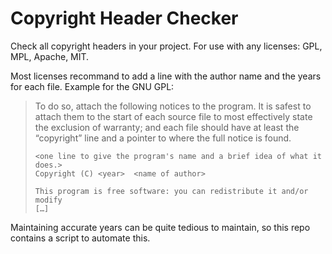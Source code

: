 # Copyright Header Checker

Check all copyright headers in your project. For use with any licenses: GPL, MPL, Apache, MIT.

Most licenses recommand to add a line with the author name and the years for each file. Example for the GNU GPL:


> To do so, attach the following notices to the program. It is safest to attach them to the start of each source file to most effectively state the exclusion of warranty; and each file should have at least the “copyright” line and a pointer to where the full notice is found.
>
>     <one line to give the program's name and a brief idea of what it does.>
>     Copyright (C) <year>  <name of author>
>
>     This program is free software: you can redistribute it and/or modify
>     […]

Maintaining accurate years can be quite tedious to maintain, so this repo contains a script to automate this.
